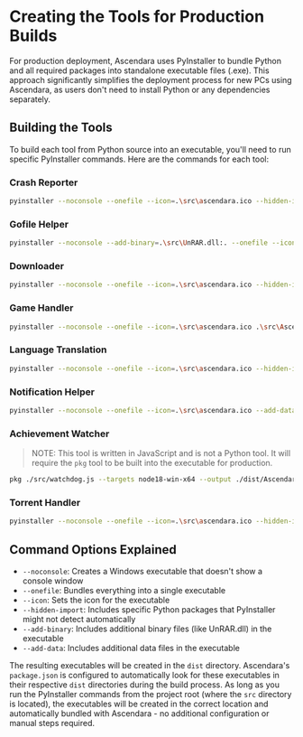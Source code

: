 # Creating the Tools for Production Builds

For production deployment, Ascendara uses PyInstaller to bundle Python and all required packages into standalone executable files (.exe). This approach significantly simplifies the deployment process for new PCs using Ascendara, as users don't need to install Python or any dependencies separately.

## Building the Tools

To build each tool from Python source into an executable, you'll need to run specific PyInstaller commands. Here are the commands for each tool:

### Crash Reporter
```bash
pyinstaller --noconsole --onefile --icon=.\src\ascendara.ico --hidden-import unrar .\src\AscendaraCrashReporter.py
```

### Gofile Helper
```bash
pyinstaller --noconsole --add-binary=.\src\UnRAR.dll:. --onefile --icon=.\src\ascendara.ico --hidden-import unrar .\src\AscendaraGofileHelper.py
```

### Downloader
```bash
pyinstaller --noconsole --onefile --icon=.\src\ascendara.ico --hidden-import rarfile --hidden-import aiohttp --hidden-import aiofiles --add-data "src/UnRAR.dll;." .\src\AscendaraDownloader.py
```

### Game Handler
```bash
pyinstaller --noconsole --onefile --icon=.\src\ascendara.ico .\src\AscendaraGameHandler.py
```

### Language Translation
```bash
pyinstaller --noconsole --onefile --icon=.\src\ascendara.ico --hidden-import requests .\src\AscendaraLanguageTranslation.py
```

### Notification Helper
```bash
pyinstaller --noconsole --onefile --icon=.\src\ascendara.ico --add-data "src/ascendara.ico;." --hidden-import PyQt6 .\src\AscendaraNotificationHelper.py
```

### Achievement Watcher
> NOTE: This tool is written in JavaScript and is not a Python tool. It will require the `pkg` tool to be built into the executable for production.
```bash
pkg ./src/watchdog.js --targets node18-win-x64 --output ./dist/AscendaraAchievementWatcher.exe
```

### Torrent Handler
```bash
pyinstaller --noconsole --onefile --icon=.\src\ascendara.ico --hidden-import qbittorrentapi .\src\AscendaraTorrentHandler.py
```

## Command Options Explained

- `--noconsole`: Creates a Windows executable that doesn't show a console window
- `--onefile`: Bundles everything into a single executable
- `--icon`: Sets the icon for the executable
- `--hidden-import`: Includes specific Python packages that PyInstaller might not detect automatically
- `--add-binary`: Includes additional binary files (like UnRAR.dll) in the executable
- `--add-data`: Includes additional data files in the executable

The resulting executables will be created in the `dist` directory. Ascendara's `package.json` is configured to automatically look for these executables in their respective `dist` directories during the build process. As long as you run the PyInstaller commands from the project root (where the `src` directory is located), the executables will be created in the correct location and automatically bundled with Ascendara - no additional configuration or manual steps required.